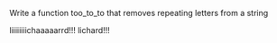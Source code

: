 Write a function too_to_to that removes repeating letters from a string

liiiiiiiichaaaaarrd!!!
lichard!!!

